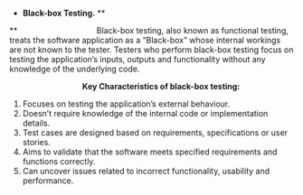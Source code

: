 ﻿- **Black-box Testing.**
**

**
`                   `Black-box testing, also known as functional testing, treats the software application as a “Black-box” whose internal workings are not known to the tester. Testers who perform black-box testing focus on testing the application’s inputs, outputs and functionality without any knowledge of the underlying code.



`                  `**Key Characteristics of black-box testing:**

1) Focuses on testing the application’s external behaviour.
1) Doesn’t require knowledge of the internal code or implementation details.
1) Test cases are designed based on requirements, specifications or user stories.
1) Aims to validate that the software meets specified requirements and functions correctly.
1) Can uncover issues related to incorrect functionality, usability and performance.

